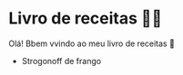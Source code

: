 # Livro de receitas :man_cook:

Olá! Bbem vvindo ao meu livro de receitas :wave:

- Strogonoff de frango
